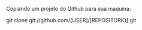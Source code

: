 Copiando um projeto do Github para sua maquina:

git clone git://github.com/[USER]/[REPOSITORIO].git 